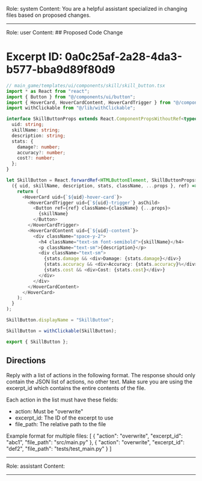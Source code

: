 Role: system
Content: You are a helpful assistant specialized in changing files based on proposed changes.
__________________
Role: user
Content: ## Proposed Code Change
# Excerpt ID: 0a0c25af-2a28-4da3-b577-bba9d89f80d9
```typescript
// main_game/templates/ui/components/skill/skill_button.tsx
import * as React from "react";
import { Button } from "@/components/ui/button";
import { HoverCard, HoverCardContent, HoverCardTrigger } from "@/components/ui/hover-card";
import withClickable from "@/lib/withClickable";

interface SkillButtonProps extends React.ComponentPropsWithoutRef<typeof Button> {
  uid: string;
  skillName: string;
  description: string;
  stats: {
    damage?: number;
    accuracy?: number;
    cost?: number;
  };
}

let SkillButton = React.forwardRef<HTMLButtonElement, SkillButtonProps>(
  ({ uid, skillName, description, stats, className, ...props }, ref) => {
    return (
      <HoverCard uid={`${uid}-hover-card`}>
        <HoverCardTrigger uid={`${uid}-trigger`} asChild>
          <Button ref={ref} className={className} {...props}>
            {skillName}
          </Button>
        </HoverCardTrigger>
        <HoverCardContent uid={`${uid}-content`}>
          <div className="space-y-2">
            <h4 className="text-sm font-semibold">{skillName}</h4>
            <p className="text-sm">{description}</p>
            <div className="text-sm">
              {stats.damage && <div>Damage: {stats.damage}</div>}
              {stats.accuracy && <div>Accuracy: {stats.accuracy}%</div>}
              {stats.cost && <div>Cost: {stats.cost}</div>}
            </div>
          </div>
        </HoverCardContent>
      </HoverCard>
    );
  }
);

SkillButton.displayName = "SkillButton";

SkillButton = withClickable(SkillButton);

export { SkillButton };
```

## Directions
Reply with a list of actions in the following format. The response should only contain the JSON list of actions, no other text.
Make sure you are using the excerpt_id which contains the entire contents of the file.

Each action in the list must have these fields:
- action: Must be "overwrite"
- excerpt_id: The ID of the excerpt to use
- file_path: The relative path to the file

Example format for multiple files:
[
    {
        "action": "overwrite",
        "excerpt_id": "abc1",
        "file_path": "src/main.py"
    },
    {
        "action": "overwrite",
        "excerpt_id": "def2",
        "file_path": "tests/test_main.py"
    }
]
__________________
Role: assistant
Content: 
__________________
